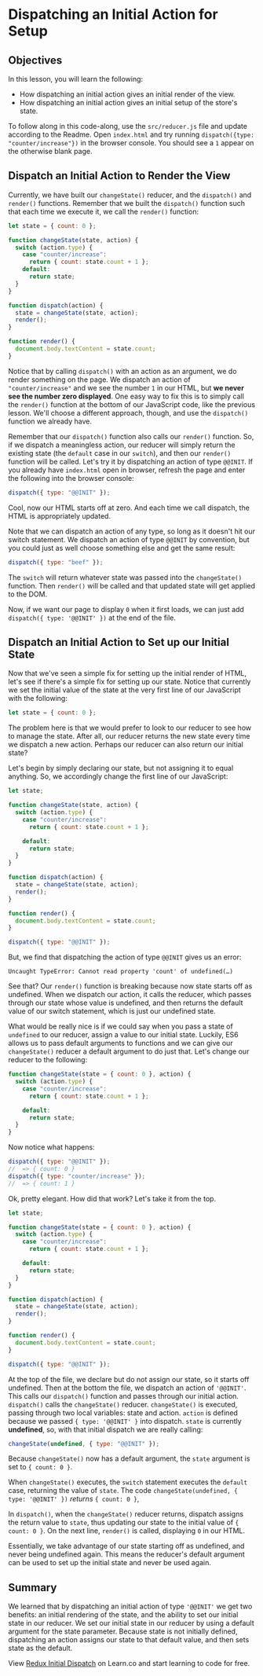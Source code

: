 # Dispatching an Initial Action for Setup

## Objectives

In this lesson, you will learn the following:

- How dispatching an initial action gives an initial render of the view.
- How dispatching an initial action gives an initial setup of the store's state.

To follow along in this code-along, use the `src/reducer.js` file and update
according to the Readme. Open `index.html` and try running `dispatch({type: "counter/increase"})` in the browser console. You should see a `1` appear on the
otherwise blank page.

## Dispatch an Initial Action to Render the View

Currently, we have built our `changeState()` reducer, and the `dispatch()` and
`render()` functions. Remember that we built the `dispatch()` function such that
each time we execute it, we call the `render()` function:

```javascript
let state = { count: 0 };

function changeState(state, action) {
  switch (action.type) {
    case "counter/increase":
      return { count: state.count + 1 };
    default:
      return state;
  }
}

function dispatch(action) {
  state = changeState(state, action);
  render();
}

function render() {
  document.body.textContent = state.count;
}
```

Notice that by calling `dispatch()` with an action as an argument, we do render
something on the page. We dispatch an action of `"counter/increase"` and we see
the number `1` in our HTML, but **we never see the number zero displayed**. One
easy way to fix this is to simply call the `render()` function at the bottom of
our JavaScript code, like the previous lesson. We'll choose a different
approach, though, and use the `dispatch()` function we already have.

Remember that our `dispatch()` function also calls our `render()` function. So,
if we dispatch a meaningless action, our reducer will simply return the existing
state (the `default` case in our `switch`), and then our `render()` function
will be called. Let's try it by dispatching an action of type `@@INIT`. If you
already have `index.html` open in browser, refresh the page and enter the
following into the browser console:

```javascript
dispatch({ type: "@@INIT" });
```

Cool, now our HTML starts off at zero. And each time we call dispatch, the HTML
is appropriately updated.

Note that we can dispatch an action of any type, so long as it doesn't hit our
switch statement. We dispatch an action of type `@@INIT` by convention, but you
could just as well choose something else and get the same result:

```javascript
dispatch({ type: "beef" });
```

The `switch` will return whatever state was passed into the `changeState()`
function. Then `render()` will be called and that updated state will get applied
to the DOM.

Now, if we want our page to display `0` when it first loads, we can just add
`dispatch({ type: '@@INIT' })` at the end of the file.

## Dispatch an Initial Action to Set up our Initial State

Now that we've seen a simple fix for setting up the initial render of HTML,
let's see if there's a simple fix for setting up our state. Notice that
currently we set the initial value of the state at the very first line of our
JavaScript with the following:

```js
let state = { count: 0 };
```

The problem here is that we would prefer to look to our reducer to see how to
manage the state. After all, our reducer returns the new state every time we
dispatch a new action. Perhaps our reducer can also return our initial state?

Let's begin by simply declaring our state, but not assigning it to equal
anything. So, we accordingly change the first line of our JavaScript:

```javascript
let state;
```

```javascript
function changeState(state, action) {
  switch (action.type) {
    case "counter/increase":
      return { count: state.count + 1 };

    default:
      return state;
  }
}

function dispatch(action) {
  state = changeState(state, action);
  render();
}

function render() {
  document.body.textContent = state.count;
}

dispatch({ type: "@@INIT" });
```

But, we find that dispatching the action of type `@@INIT` gives us an error:

```text
Uncaught TypeError: Cannot read property 'count' of undefined(…)
```

See that? Our `render()` function is breaking because now state starts off as
undefined. When we dispatch our action, it calls the reducer, which passes
through our state whose value is undefined, and then returns the default value
of our switch statement, which is just our undefined state.

What would be really nice is if we could say when you pass a state of
`undefined` to our reducer, assign a value to our initial state. Luckily, ES6
allows us to pass default arguments to functions and we can give our
`changeState()` reducer a default argument to do just that. Let's change our
reducer to the following:

```javascript
function changeState(state = { count: 0 }, action) {
  switch (action.type) {
    case "counter/increase":
      return { count: state.count + 1 };

    default:
      return state;
  }
}
```

Now notice what happens:

```javascript
dispatch({ type: "@@INIT" });
//  => { count: 0 }
dispatch({ type: "counter/increase" });
//  => { count: 1 }
```

Ok, pretty elegant. How did that work? Let's take it from the top.

```javascript
let state;

function changeState(state = { count: 0 }, action) {
  switch (action.type) {
    case "counter/increase":
      return { count: state.count + 1 };

    default:
      return state;
  }
}

function dispatch(action) {
  state = changeState(state, action);
  render();
}

function render() {
  document.body.textContent = state.count;
}

dispatch({ type: "@@INIT" });
```

At the top of the file, we declare but do not assign our state, so it starts off
undefined. Then at the bottom the file, we dispatch an action of `'@@INIT'`.
This calls our `dispatch()` function and passes through our initial action.
`dispatch()` calls the `changeState()` reducer. `changeState()` is executed,
passing through two local variables: state and action. `action` is defined
because we passed `{ type: '@@INIT' }` into dispatch. `state` is currently
**undefined**, so, with that initial dispatch we are really calling:

```js
changeState(undefined, { type: "@@INIT" });
```

Because `changeState()` now has a default argument, the `state` argument is set to
`{ count: 0 }`.

When `changeState()` executes, the `switch` statement executes the `default`
case, returning the value of `state`. The code
`changeState(undefined, { type: '@@INIT' })` _returns_ `{ count: 0 }`,

In `dispatch()`, when the `changeState()` reducer returns, dispatch assigns the
return value to `state`, thus updating our state to the initial value of
`{ count: 0 }`. On the next line, `render()` is called, displaying `0` in our
HTML.

Essentially, we take advantage of our state starting off as undefined, and never
being undefined again. This means the reducer's default argument can be used to
set up the initial state and never be used again.

## Summary

We learned that by dispatching an initial action of type `'@@INIT'` we get two
benefits: an initial rendering of the state, and the ability to set our initial
state in our reducer. We set our initial state in our reducer by using a default
argument for the state parameter. Because state is not initially defined,
dispatching an action assigns our state to that default value, and then sets
state as the default.

<p class='util--hide'>View <a href='https://learn.co/lessons/redux-initial-dispatch'>Redux Initial Dispatch</a> on Learn.co and start learning to code for free.</p>
